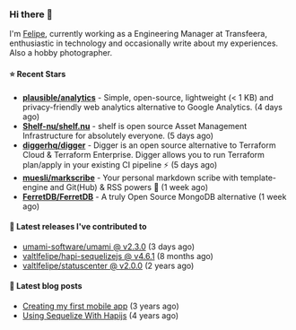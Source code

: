 ### Hi there 👋

I'm [Felipe](https://felipe.im), currently working as a Engineering Manager at Transfeera, enthusiastic in technology and occasionally write about my experiences. Also a hobby photographer.

#### ⭐ Recent Stars
- **[plausible/analytics](https://github.com/plausible/analytics)** - Simple, open-source, lightweight (&lt; 1 KB) and privacy-friendly web analytics alternative to Google Analytics. (4 days ago)
- **[Shelf-nu/shelf.nu](https://github.com/Shelf-nu/shelf.nu)** - shelf is open source Asset Management Infrastructure for absolutely everyone. (5 days ago)
- **[diggerhq/digger](https://github.com/diggerhq/digger)** - Digger is an open source alternative to Terraform Cloud &amp; Terraform Enterprise. Digger allows you to run Terraform plan/apply in your existing CI pipeline ⚡️   (5 days ago)
- **[muesli/markscribe](https://github.com/muesli/markscribe)** - Your personal markdown scribe with template-engine and Git(Hub) &amp; RSS powers 📜 (1 week ago)
- **[FerretDB/FerretDB](https://github.com/FerretDB/FerretDB)** - A truly Open Source MongoDB alternative (1 week ago)

#### 🚀 Latest releases I've contributed to


- [umami-software/umami @ v2.3.0](https://github.com/umami-software/umami/releases/tag/v2.3.0) (3 days ago)
- [valtlfelipe/hapi-sequelizejs @ v4.6.1](https://github.com/valtlfelipe/hapi-sequelizejs/releases/tag/v4.6.1) (8 months ago)
- [valtlfelipe/statuscenter @ v2.0.0](https://github.com/valtlfelipe/statuscenter/releases/tag/v2.0.0) (2 years ago)

#### 📄 Latest blog posts
- [Creating my first mobile app](https://felipe.im/posts/creating-my-first-mobile-app/) (3 years ago)
- [Using Sequelize With Hapijs](https://felipe.im/posts/using-sequelize-with-hapijs/) (4 years ago)